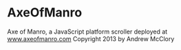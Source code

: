 AxeOfManro
==========

Axe of Manro, a JavaScript platform scroller
deployed at www.axeofmanro.com
Copyright 2013 by Andrew McClory
